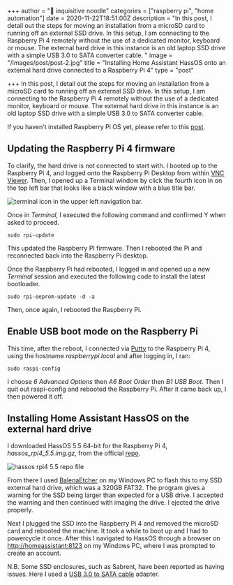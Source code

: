 +++
author = "🍜 inquisitive noodle"
categories = ["raspberry pi", "home automation"]
date = 2020-11-22T18:51:00Z
description = "In this post, I detail out the steps for moving an installation from a microSD card to running off an external SSD drive. In this setup, I am connecting to the Raspberry Pi 4 remotely without the use of a dedicated monitor, keyboard or mouse. The external hard drive in this instance is an old laptop SSD drive with a simple USB 3.0 to SATA converter cable. "
image = "/images/post/post-2.jpg"
title = "Installing Home Assistant HassOS onto an external hard drive connected to a Raspberry Pi 4"
type = "post"

+++
In this post, I detail out the steps for moving an installation from a microSD card to running off an external SSD drive. In this setup, I am connecting to the Raspberry Pi 4 remotely without the use of a dedicated monitor, keyboard or mouse. The external hard drive in this instance is an old laptop SSD drive with a simple USB 3.0 to SATA converter cable.

If you haven't installed Raspberry Pi OS yet, please refer to this [post](https://inquisitivenoodle.com/installing-raspberry-pi-os-headless-on-raspberry-pi-4/ "Installing Raspberry Pi OS headless on a raspberry pi 4").

## Updating the Raspberry Pi 4 firmware

To clarify, the hard drive is not connected to start with. I booted up to the Raspberry Pi 4, and logged onto the Raspberry Pi Desktop from within [VNC Viewer](https://www.realvnc.com/en/connect/download/viewer/). Then, I opened up a Terminal window by click the fourth icon in on the top left bar that looks like a black window with a blue title bar.

![terminal icon in the upper left navigation bar.](/images/terminal-icon.PNG "terminal icon in the upper left navigation bar.")

Once in _Terminal,_ I executed the following command and confirmed Y when asked to proceed.

    sudo rpi-update

This updated the Raspberry PI firmware. Then I rebooted the Pi and reconnected back into the Raspberry Pi desktop.

Once the Raspberry Pi had rebooted, I logged in and opened up a new _Terminal_ session and executed the following code to install the latest bootloader.

    sudo rpi-eeprom-update -d -a

Then, once again, I rebooted the Raspberry Pi.

## Enable USB boot mode on the Raspberry Pi

This time, after the reboot, I connected via [Putty](https://www.chiark.greenend.org.uk/\~sgtatham/putty/) to the Raspberry Pi 4, using the hostname _raspberrypi.local_ and after logging in, I ran:

    sudo raspi-config

I choose _6 Advanced Options_ then _A6 Boot Order_ then _B1 USB Boot._ Then I quit out raspi-config and rebooted the Raspberry Pi. After it came back up, I then powered it off.

## Installing Home Assistant HassOS on the external hard drive

I downloaded HassOS 5.5 64-bit for the Raspberry Pi 4, _hassos_rpi4_5.5.img.gz_, from the official [repo](https://github.com/home-assistant/operating-system/releases/tag/5.5).

![hassos rpi4 5.5 repo file](/images/hassos-repo.PNG "hassos rpi4 5.5 repo file")

From there I used [BalenaEtcher](https://www.balena.io/etcher/) on my Windows PC to flash this to my SSD external hard drive, which was a 320GB FAT32. The program gives a warning for the SSD being larger than expected for a USB drive. I accepted the warning and then continued with imaging the drive. I ejected the drive properly.

Next I plugged the SSD into the Raspberry Pi 4 and removed the microSD card and rebooted the machine. It took a while to boot up and I had to powercycle it once. After this I navigated to HassOS through a browser on [http://homeassistant:8123](http://homeassistant:8123) on my Windows PC, where I was prompted to create an account.

N.B. Some SSD enclosures, such as Sabrent, have been reported as having issues. Here I used a [USB 3.0 to SATA cable](https://www.amazon.co.uk/gp/product/B01N2JIQR7) adapter.